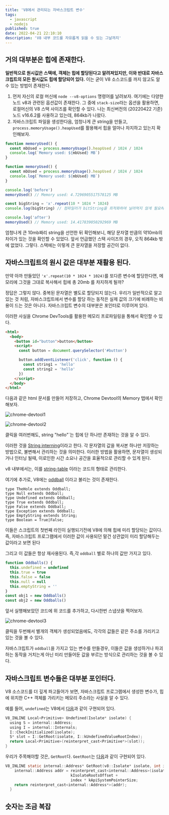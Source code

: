 ```yaml
---
title: 'V8에서 관리되는 자바스크립트 변수'
tags:
  - javascript
  - nodejs
published: true
date: 2022-04-21 22:10:10
description: 'V8 내부 코드를 자유롭게 읽을 수 있는 그날까지'
---
```


## 거의 대부분은 힙에 존재한다.

**일반적으로 원시값은 스택에, 객체는 힙에 할당된다고 알려져있지만, 이와 반대로 자바스크립트의 모든 원시값도 힙에 할당되어 있다.** 이는 굳이 V8 소스코드를 까지 않고도 알 수 있는 방법이 존재한다.

1. 먼저 자신의 로컬 머신에 `node --v8-options` 명령어를 날려보자. 여기에는 다양한 노드 v8과 관련된 옵션값이 존재한다. 그 중에 `stack-size`라는 옵션을 활용하면, 로컬머신의 V8 스택 사이즈를 확인할 수 있다. 나는 최신버전의 (20220422 기준) 노드 v16.6.2를 사용하고 있는데, 864kb가 나왔다.
2. 자바스크립트 파일을 생성한다음, 엄청나게 큰 string을 만들고, `process.memoryUsage().heapUsed`를 활용해서 힙을 얼마나 차지하고 있는지 확인해보자.

```javascript
function memoryUsed() {
  const mbUsed = process.memoryUsage().heapUsed / 1024 / 1024
  console.log(`Memory used: ${mbUsed} MB`)
}

function memoryUsed() {
  const mbUsed = process.memoryUsage().heapUsed / 1024 / 1024
  console.log(`Memory used: ${mbUsed} MB`)
}

console.log('before')
memoryUsed() // Memory used: 4.7296905517578125 MB

const bigString = 'x'.repeat(10 * 1024 * 1024)
console.log(bigString) // 컴파일러가 bitString을 최적화하여 날려먹지 않게 필요하다.

console.log('after')
memoryUsed() // Memory used: 14.417839050292969 MB
```

엄청나게 큰 10mb짜리 string을 선언한 뒤 확인해보니, 해당 문자열 만큼의 약10mb의 차이가 있는 것을 확인할 수 있었다. 앞서 언급했던 스택 사이즈의 경우, 오직 864kb 밖에 없었다. 그렇다. 스택에는 이렇게 큰 문자열을 저장할 공간이 없다.

## 자바스크립트의 원시 값은 대부분 재활용 된다.

만약 아까 만들었던 `'x'.repeat(10 * 1024 * 1024)`를 또다른 변수에 할당한다면, 메모리에 그것을 그대로 복사해서 힙에 총 20mb 를 차지하게 될까?

정답은 그렇지 않다. 중복된 문자열은 별도로 할당되지 않는다. 우리가 일반적으로 알고 있는 것 처럼, 자바스크립트에서 변수를 할당 하는 동작은 실제 값의 크기에 비례하는 비용이 드는 것은 아니다. 자바스크립트 변수의 대부분은 포인터로 이루어져 있다.

이러한 사실을 Chrome DevTools를 활용한 메모리 프로파일링을 통해서 확인할 수 있다.

```html
<html>
  <body>
    <button id="button">button</button>
    <script>
      const button = document.querySelector('#button')

      button.addEventListener('click', function () {
        const string1 = 'hello'
        const string2 = 'hello'
      })
    </script>
  </body>
</html>
```

다음과 같은 html 문서를 만들어 저장하고, Chrome Devtool의 Memory 탭에서 확인해보자.

![chrome-devtool1](./images/chrome-devtool1.png)

![chrome-devtool2](./images/chrome-devtool2.png)

클릭을 여러번해도, string "hello"`는 힙에 단 하나만 존재하는 것을 알 수 있다.

이러한 것을 [String interning](https://en.wikipedia.org/wiki/String_interning)이라고 한다. 각 문자열의 값을 복사본 하나만 저장하는 방법으로, 불변해서 관리하는 것을 의미한다. 이러한 방법을 활용하면, 문자열이 생성되거나 인터닝 될때, 이로인한 시간 소요나 공간을 효율적으로 관리할 수 있게 된다.

v8 내부에서는, 이를 [string-table](https://chromium.googlesource.com/v8/v8/+/fc0cbc144530662db5ef27406e1c7302760e8461/src/objects/string-table.h) 이라는 코드의 형태로 관리한다.

여기에 추가로, V8에는 [oddball](https://chromium.googlesource.com/v8/v8/+/master/src/builtins/base.tq#506) 이라고 불리는 것이 존재한다.

```tq
type TheHole extends Oddball;
type Null extends Oddball;
type Undefined extends Oddball;
type True extends Oddball;
type False extends Oddball;
type Exception extends Oddball;
type EmptyString extends String;
type Boolean = True|False;
```

이들은 스크립트의 첫번째 라인이 실행되기전에 V8에 의해 힙에 미리 할당되는 값이다. 즉, 자바스크립트 프로그램에서 이러한 값이 사용되던 말건 상관없이 미리 할당해두는 값이라고 보면 된다

그리고 이 값들은 항상 재사용된다. 즉,각 `oddball` 별로 하나의 값만 가지고 있다.

```javascript
function Oddballs() {
  this.undefined = undefined
  this.true = true
  this.false = false
  this.null = null
  this.emptyString = ''
}
const obj1 = new Oddballs()
const obj2 = new Oddballs()
```

앞서 실행해보았던 코드에 위 코드를 추가하고, 다시한번 스냅샷을 찍어보자.

![chrome-devtool3](./images/chrome-devtool3.png)

클릭을 두번해서 별개의 객체가 생성되었음에도, 각각의 값들은 같은 주소를 가리키고 있는 것을 볼 수 있다.

자바스크립트가 `oddball`을 가지고 있는 변수를 만들경우, 이들은 값을 생성하거나 파괴하는 동작을 거치는게 아닌 미리 만들어둔 값을 부르는 방식으로 관리하는 것을 볼 수 있다.

## 자바스크립트 변수들은 대부분 포인터다.

V8 소스코드를 더 깊게 파고들어가 보면, 자바스크립트 프로그램에서 생성한 변수가, 힙에 위치한 C++ 객체를 가리키는 메모리 주소라는 사실을 알 수 있다.

예를 들어, `undefined`는 V8에서 [다음](https://chromium.googlesource.com/v8/v8/+/a684fc4c927940a073e3859cbf91c301550f4318/include/v8-primitive.h#830)과 같이 구현되어 있다.

```h
V8_INLINE Local<Primitive> Undefined(Isolate* isolate) {
  using S = internal::Address;
  using I = internal::Internals;
  I::CheckInitialized(isolate);
  S* slot = I::GetRoot(isolate, I::kUndefinedValueRootIndex);
  return Local<Primitive>(reinterpret_cast<Primitive*>(slot));
}
```

우리가 주목해야할 것은, `GetRoot`다. `GeetRoot`는 [다음](https://chromium.googlesource.com/v8/v8/+/a684fc4c927940a073e3859cbf91c301550f4318/include/v8-internal.h#388)과 같이 구현되어 있다.

```h
V8_INLINE static internal::Address* GetRoot(v8::Isolate* isolate, int index) {
    internal::Address addr = reinterpret_cast<internal::Address>(isolate) +
                             kIsolateRootsOffset +
                             index * kApiSystemPointerSize;
    return reinterpret_cast<internal::Address*>(addr);
  }
```

## 숫자는 조금 복잡
